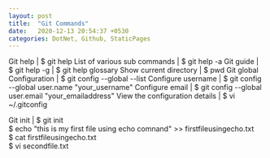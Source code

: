 ```yaml
---
layout: post
title:  "Git Commands"
date:   2020-12-13 20:54:37 +0530
categories: DotNet, Github, StaticPages
---
```


Git help                        | $ git help
List of various sub commands    | $ git help -a
Git guide                       | $ git help -g
                                | $ git help glossary
Show current directory          | $ pwd
Git global Configuration        | $ git config --global --list
Configure username              | $ git config --global user.name "your_username"
Configure email                 | $ git config --global user.email "your_emailaddress"
View the configuration details  | $ vi ~/.gitconfig

Git init                        | $ git init <br/> $ echo "this is my first file using echo comnand" >> firstfileusingecho.txt <br/>$ cat firstfileusingecho.txt <br/>$ vi secondfile.txt

                                   
                                  
                                  
